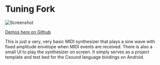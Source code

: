 Tuning Fork
===========

![Screenshot](Screenshots/Tuning%20Fork.png?raw=true)

[Demos here on Github](Demos/)

This is just a very, very basic MIDI synthesizer that plays a sine wave with
fixed amplitude envelope when MIDI events are received. There is also a small
UI to play the synthesizer on screen. It simply serves as a project template
and test bed for the Csound language bindings on Android.
